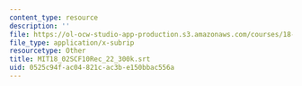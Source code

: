 ```yaml
---
content_type: resource
description: ''
file: https://ol-ocw-studio-app-production.s3.amazonaws.com/courses/18-02sc-multivariable-calculus-fall-2010/0525c94fac04821cac3be150bbac556a_MIT18_02SCF10Rec_22_300k.srt
file_type: application/x-subrip
resourcetype: Other
title: MIT18_02SCF10Rec_22_300k.srt
uid: 0525c94f-ac04-821c-ac3b-e150bbac556a
---
```

